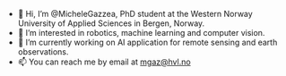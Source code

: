 - 👋 Hi, I’m @MicheleGazzea, PhD student at the Western Norway University of Applied Sciences in Bergen, Norway.
- 👀 I’m interested in robotics, machine learning and computer vision. 
- 🌱 I’m currently working on AI application for remote sensing and earth observations.
- 📫 You can reach me by email at mgaz@hvl.no

<!---
MicheleGazzea/MicheleGazzea is a ✨ special ✨ repository because its `README.md` (this file) appears on your GitHub profile.
You can click the Preview link to take a look at your changes.
--->
